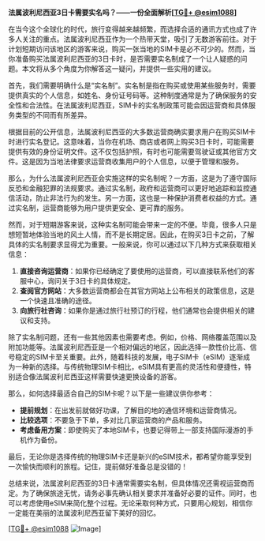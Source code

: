 **法属波利尼西亚3日卡需要实名吗？——一份全面解析[[TG💪+ @esim1088](https://t.me/s/esim1088)]**

在当今这个全球化的时代，旅行变得越来越频繁，而选择合适的通讯方式也成了许多人关注的重点。法属波利尼西亚作为一个热带天堂，吸引了无数游客前往。对于计划短期访问该地区的游客来说，购买一张当地的SIM卡是必不可少的。然而，当你准备购买法属波利尼西亚的3日卡时，是否需要实名制成了一个让人疑惑的问题。本文将从多个角度为你解答这一疑问，并提供一些实用的建议。

首先，我们需要明确什么是“实名制”。实名制是指在购买或使用某些服务时，需要提供真实的个人信息，如姓名、身份证号码等。这种制度通常是为了确保服务的安全性和合法性。在法属波利尼西亚，SIM卡的实名制政策可能会因运营商和具体服务类型的不同而有所差异。

根据目前的公开信息，法属波利尼西亚的大多数运营商确实要求用户在购买SIM卡时进行实名登记。这意味着，当你在机场、商店或者网上购买3日卡时，可能需要提供有效的身份证明文件。这不仅包括护照，有时也可能需要驾驶证或其他官方文件。这是因为当地法律要求运营商收集用户的个人信息，以便于管理和服务。

那么，为什么法属波利尼西亚会实施这样的实名制呢？一方面，这是为了遵守国际反恐和金融犯罪的法规要求。通过实名制，政府和运营商可以更好地追踪和监控通信活动，防止非法行为的发生。另一方面，这也是一种保护消费者权益的方式。通过实名制，运营商能够为用户提供更安全、更可靠的服务。

然而，对于短期游客来说，这种实名制可能会带来一定的不便。毕竟，很多人只是想短暂地体验当地的风土人情，而不是长期定居。因此，在购买3日卡之前，了解具体的实名制要求显得尤为重要。一般来说，你可以通过以下几种方式来获取相关信息：

1. **直接咨询运营商**：如果你已经确定了要使用的运营商，可以直接联系他们的客服中心，询问关于3日卡的具体规定。
2. **查阅官方网站**：大多数运营商都会在其官方网站上公布相关的政策信息，这是一个快速且准确的途径。
3. **向旅行社咨询**：如果你是通过旅行社预订的行程，他们通常也会提供相关的建议和支持。

除了实名制问题，还有一些其他因素也需要考虑。例如，价格、网络覆盖范围以及附加功能等。法属波利尼西亚是一个相对偏远的地区，因此选择一款性价比高、信号稳定的SIM卡至关重要。此外，随着科技的发展，电子SIM卡（eSIM）逐渐成为一种新的选择。与传统物理SIM卡相比，eSIM具有更高的灵活性和便捷性，特别适合像法属波利尼西亚这样需要快速更换设备的游客。

那么，如何选择最适合自己的SIM卡呢？以下是一些建议供你参考：

- **提前规划**：在出发前就做好功课，了解目的地的通信环境和运营商情况。
- **比较选项**：不要急于下单，多对比几家运营商的产品和服务。
- **考虑备用方案**：即使购买了本地SIM卡，也要记得带上一部支持国际漫游的手机作为备份。

最后，无论你是选择传统的物理SIM卡还是新兴的eSIM技术，都希望你能享受到一次愉快而顺利的旅程。记住，提前做好准备总是没错的！

总结来说，法属波利尼西亚的3日卡通常需要实名制，但具体情况还需视运营商而定。为了确保旅途无忧，请务必事先确认相关要求并准备好必要的证件。同时，也可以考虑使用eSIM来简化整个过程。无论采取何种方式，只要用心规划，相信你一定能在美丽的法属波利尼西亚留下美好的回忆。

[[TG💪+ @esim1088](https://t.me/s/esim1088) ![Image](https://i.postimg.cc/4NQfJmqS/Snipaste-2025-05-13-00-14-12.png)]